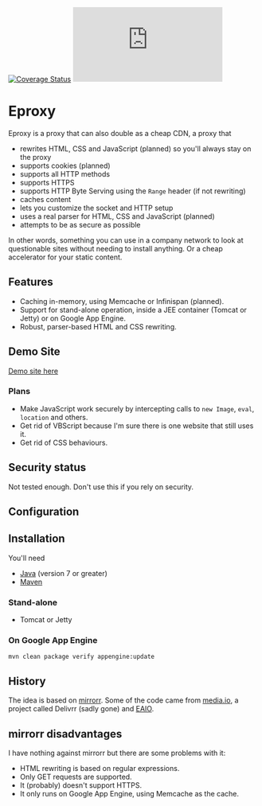 [![Coverage Status](https://coveralls.io/repos/johannburkard/eproxy/badge.svg?branch=master&service=github)](https://coveralls.io/github/johannburkard/eproxy?branch=master) [![Analytics](https://ga-beacon.appspot.com/UA-7427410-88/eproxy/README.md?pixel)](https://github.com/igrigorik/ga-beacon)

# Eproxy

Eproxy is a proxy that can also double as a cheap CDN, a proxy that

* rewrites HTML, CSS and JavaScript (planned) so you'll always stay on the proxy
* supports cookies (planned)
* supports all HTTP methods 
* supports HTTPS
* supports HTTP Byte Serving using the ``Range`` header (if not rewriting)
* caches content
* lets you customize the socket and HTTP setup
* uses a real parser for HTML, CSS and JavaScript (planned)
* attempts to be as secure as possible

In other words, something you can use in a company network to look at questionable sites without needing to install anything. Or a cheap accelerator for your static content.

## Features

* Caching in-memory, using Memcache or Infinispan (planned).
* Support for stand-alone operation, inside a JEE container (Tomcat or Jetty) or on Google App Engine.
* Robust, parser-based HTML and CSS rewriting.

## Demo Site

[Demo site here](https://weizentortillas.appspot.com)

### Plans

* Make JavaScript work securely by intercepting calls to ``new Image``, ``eval``, ``location`` and others.
* Get rid of VBScript because I'm sure there is one website that still uses it.
* Get rid of CSS behaviours.
 
## Security status

Not tested enough. Don't use this if you rely on security.

## Configuration

## Installation

You'll need

* [Java](http://www.oracle.com/technetwork/java/javase/downloads/index-jsp-138363.html) (version 7 or greater)
* [Maven](https://maven.apache.org)

### Stand-alone 

* Tomcat or Jetty

### On Google App Engine

``mvn clean package verify appengine:update``

## History

The idea is based on [mirrorr](https://github.com/bslatkin/mirrorrr). Some of the code came from [media.io](http://media.io), a project called Delivrr (sadly gone) and [EAIO](http://eaio.com).

## mirrorr disadvantages

I have nothing against mirrorr but there are some problems with it:

* HTML rewriting is based on regular expressions.
* Only GET requests are supported.
* It (probably) doesn't support HTTPS.
* It only runs on Google App Engine, using Memcache as the cache.
